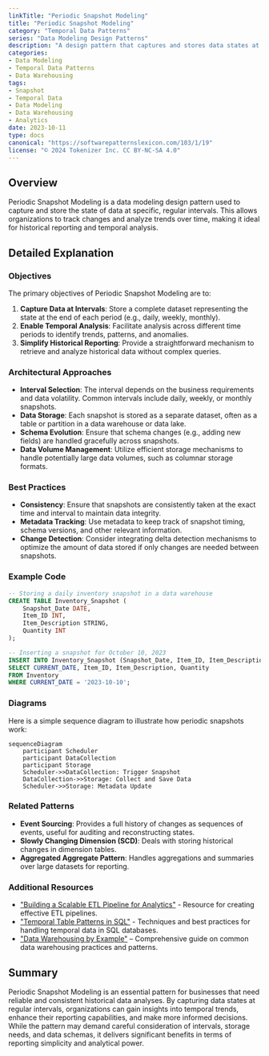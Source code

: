 ```yaml
---
linkTitle: "Periodic Snapshot Modeling"
title: "Periodic Snapshot Modeling"
category: "Temporal Data Patterns"
series: "Data Modeling Design Patterns"
description: "A design pattern that captures and stores data states at regular intervals to facilitate temporal analysis and reporting over time."
categories:
- Data Modeling
- Temporal Data Patterns
- Data Warehousing
tags:
- Snapshot
- Temporal Data
- Data Modeling
- Data Warehousing
- Analytics
date: 2023-10-11
type: docs
canonical: "https://softwarepatternslexicon.com/103/1/19"
license: "© 2024 Tokenizer Inc. CC BY-NC-SA 4.0"
---
```


## Overview

Periodic Snapshot Modeling is a data modeling design pattern used to capture and store the state of data at specific, regular intervals. This allows organizations to track changes and analyze trends over time, making it ideal for historical reporting and temporal analysis.

## Detailed Explanation

### Objectives

The primary objectives of Periodic Snapshot Modeling are to:

1. **Capture Data at Intervals**: Store a complete dataset representing the state at the end of each period (e.g., daily, weekly, monthly).
2. **Enable Temporal Analysis**: Facilitate analysis across different time periods to identify trends, patterns, and anomalies.
3. **Simplify Historical Reporting**: Provide a straightforward mechanism to retrieve and analyze historical data without complex queries.

### Architectural Approaches

- **Interval Selection**: The interval depends on the business requirements and data volatility. Common intervals include daily, weekly, or monthly snapshots.
- **Data Storage**: Each snapshot is stored as a separate dataset, often as a table or partition in a data warehouse or data lake.
- **Schema Evolution**: Ensure that schema changes (e.g., adding new fields) are handled gracefully across snapshots.
- **Data Volume Management**: Utilize efficient storage mechanisms to handle potentially large data volumes, such as columnar storage formats.

### Best Practices

- **Consistency**: Ensure that snapshots are consistently taken at the exact time and interval to maintain data integrity.
- **Metadata Tracking**: Use metadata to keep track of snapshot timing, schema versions, and other relevant information.
- **Change Detection**: Consider integrating delta detection mechanisms to optimize the amount of data stored if only changes are needed between snapshots.

### Example Code

```sql
-- Storing a daily inventory snapshot in a data warehouse
CREATE TABLE Inventory_Snapshot (
    Snapshot_Date DATE,
    Item_ID INT,
    Item_Description STRING,
    Quantity INT
);

-- Inserting a snapshot for October 10, 2023
INSERT INTO Inventory_Snapshot (Snapshot_Date, Item_ID, Item_Description, Quantity)
SELECT CURRENT_DATE, Item_ID, Item_Description, Quantity
FROM Inventory
WHERE CURRENT_DATE = '2023-10-10';
```

### Diagrams

Here is a simple sequence diagram to illustrate how periodic snapshots work:

```mermaid
sequenceDiagram
    participant Scheduler
    participant DataCollection
    participant Storage
    Scheduler->>DataCollection: Trigger Snapshot
    DataCollection->>Storage: Collect and Save Data
    Scheduler->>Storage: Metadata Update
```

### Related Patterns

- **Event Sourcing**: Provides a full history of changes as sequences of events, useful for auditing and reconstructing states.
- **Slowly Changing Dimension (SCD)**: Deals with storing historical changes in dimension tables.
- **Aggregated Aggregate Pattern**: Handles aggregations and summaries over large datasets for reporting.

### Additional Resources

- ["Building a Scalable ETL Pipeline for Analytics"](https://docs.someurl.com/build-scalable-etl) - Resource for creating effective ETL pipelines.
- ["Temporal Table Patterns in SQL"](https://docs.someurl.com/temporal-tables) - Techniques and best practices for handling temporal data in SQL databases.
- ["Data Warehousing by Example"](https://docs.someurl.com/data-warehousing-tutorial) – Comprehensive guide on common data warehousing practices and patterns.

## Summary

Periodic Snapshot Modeling is an essential pattern for businesses that need reliable and consistent historical data analyses. By capturing data states at regular intervals, organizations can gain insights into temporal trends, enhance their reporting capabilities, and make more informed decisions. While the pattern may demand careful consideration of intervals, storage needs, and data schemas, it delivers significant benefits in terms of reporting simplicity and analytical power.
